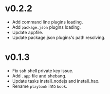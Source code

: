 # v0.2.2

* Add command line plugins loading.
* Add `package.json` plugins loading.
* Update appfile.
* Update package.json plugins's path resolving.


# v0.1.3

* Fix ssh shell private key issue.
* Add `.app` file and shebang.
* Update tasks install_nodejs and install_hao.
* Rename `playbook` into `book`.
